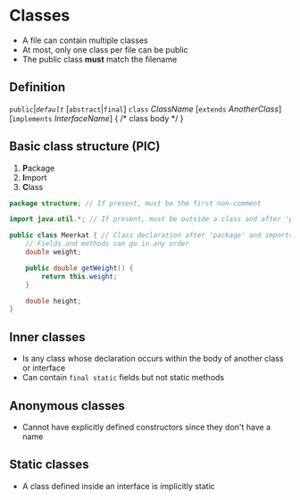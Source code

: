 # Classes

- A file can contain multiple classes
- At most, only one class per file can be public
- The public class **must** match the filename

## Definition

`public`|*`default`* [`abstract`|`final`] `class` *ClassName* [`extends` *AnotherClass*] [`implements` *InterfaceName*] { /\* class body */ }

## Basic class structure (PIC)

1. **P**ackage
2. **I**mport
3. **C**lass

``` java
package structure; // If present, must be the first non-comment

import java.util.*; // If present, must be outside a class and after 'package'

public class Meerkat { // Class declaration after 'package' and imports
    // Fields and methods can go in any order
    double weight;

    public double getWeight() {
        return this.weight;
    }

    double height;
}
```

## Inner classes

- Is any class whose declaration occurs within the body of another class or interface
- Can contain `final static` fields but not static methods

## Anonymous classes

- Cannot have explicitly defined constructors since they don't have a name

## Static classes

- A class defined inside an interface is implicitly static
